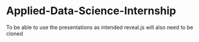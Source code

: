 # Applied-Data-Science-Internship

To be able to use the presentations as intended reveal.js will also need to be cloned 
